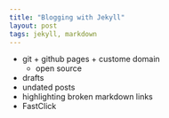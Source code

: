 ```yaml
---
title: "Blogging with Jekyll"
layout: post
tags: jekyll, markdown
---
```


- git + github pages + custome domain
  - open source
- drafts
- undated posts
- highlighting broken markdown links
- FastClick
